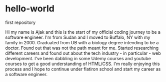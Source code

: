 # hello-world
first repository

Hi my name is Ajak and this is the start of my official coding journey to be a software engineer.
I'm from Sudan and I moved to Buffalo, NY with my family in 2000. Graduated from UB with a biology
degree intending to be a doctor. Found out that was not the path meant for me. Started researching
different careers and found out about the tech industry - in particular - web development. I've been
dabbling in some Udemy courses and youtube courses to get a good understanding of HTML/CSS. I'm really
enjoying this process and I hope to continue under flatiron school and start my career as a software
engineer.
